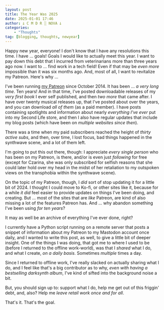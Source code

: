 ```yaml
---
layout: post
title: The Year Was 2025
date: 2025-01-01 17:46
author: 𐕣 C M D R ░ NOVA 𐕣
categories:
    - "Thoughts"
tag: [blogging, thoughts, newyear]
---
```

Happy new year, everyone! I don't know that I have any resolutions this time. I have ... goals! Goals I would like to actually meet this year. I want to pay down this debt that I incurred from veterinarians more than three years ago now. I want to ... find work in a tech field! Even if that may be *even more* impossible than it was six months ago. And, most of all, I want to revitalize my Patreon. Here's why ...

I've been running <a href="https://www.patreon.com/c/cmdr_nova" target="_blank">my Patreon</a> since October 2014. It has been ... *a very long time*. Ten years! And in that time, I've posted downloadable releases of my *very first book* I ever self published, and then *two more* that came after. I have over twenty musical releases up, that I've posted about over the years, and you can download *all of them* (as a paid member). I have posts containing spotlights and information about nearly *everything I've ever* put into my Second Life store, and then I also have regular updates that include my blog posts (which have been on *multiple websites since then*).

There was a time when my paid subscribers reached the height of *thirty active subs*, and then, over time, I lost focus, bad things happened in the synthwave scene, and a lot of them left.

I'm going to put this out there, though: I appreciate *every single person* who has been on my Patreon, is there, and/or is even just *following* for free (except for Czarina, she was only subscribed for selfish reasons that she could later hold over my head in the midst of her retaliation to my outspoken views on the transphobia within the synthwave scene).

On the topic of my Patreon, though, I *did* sort of stop updating it for a little bit of 2024. I thought I could move to Ko-fi, or other sites like it, because for a while *it did* feel easier to provide updates on things I've been doing, and creating. But ... most of the sites that are *like* Patreon, are kind of also missing a lot of the features Patreon has. And ... why abandon something I've been using *for ten years*?

It may as well be an archive of everything I've ever done, right?

I currently have a Python script running on a remote server that posts a snippet of information about my Patreon to my Mastodon account once daily, and I wanted to write this post, as well, to give a little bit of deeper insight. One of the things I was doing, that got me to where I used to be (before I returned to the offline work-world), was that I *shared* what I do, and what I create, *on a daily basis*. Sometimes *multiple* times a day.

Since I returned to offline work, I've really slacked on actually sharing what I do, and I feel like that's a big contributor as to why, *even with having a bestselling darksynth album*, I've kind of sifted into the background noise a bit.

But, you should sign up to: support what I do, help me get out of this friggin' debt, and, also? Help me *leave retail work once and for all*.

That's it. That's the goal.
